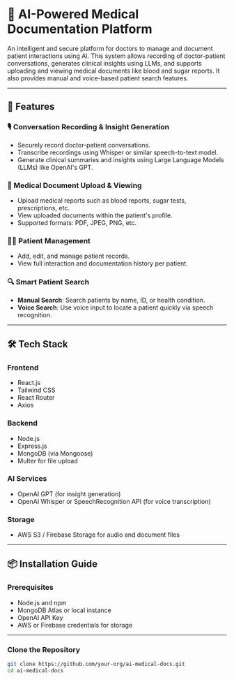 # 🏥 AI-Powered Medical Documentation Platform

An intelligent and secure platform for doctors to manage and document patient interactions using AI. This system allows recording of doctor-patient conversations, generates clinical insights using LLMs, and supports uploading and viewing medical documents like blood and sugar reports. It also provides manual and voice-based patient search features.

---

## 🚀 Features

### 🎙️ Conversation Recording & Insight Generation
- Securely record doctor-patient conversations.
- Transcribe recordings using Whisper or similar speech-to-text model.
- Generate clinical summaries and insights using Large Language Models (LLMs) like OpenAI's GPT.

### 📄 Medical Document Upload & Viewing
- Upload medical reports such as blood reports, sugar tests, prescriptions, etc.
- View uploaded documents within the patient's profile.
- Supported formats: PDF, JPEG, PNG, etc.

### 👩‍⚕️ Patient Management
- Add, edit, and manage patient records.
- View full interaction and documentation history per patient.

### 🔍 Smart Patient Search
- **Manual Search**: Search patients by name, ID, or health condition.
- **Voice Search**: Use voice input to locate a patient quickly via speech recognition.

---

## 🛠️ Tech Stack

### Frontend
- React.js
- Tailwind CSS
- React Router
- Axios

### Backend
- Node.js
- Express.js
- MongoDB (via Mongoose)
- Multer for file upload

### AI Services
- OpenAI GPT (for insight generation)
- OpenAI Whisper or SpeechRecognition API (for voice transcription)

### Storage
- AWS S3 / Firebase Storage for audio and document files

---

## 📦 Installation Guide

### Prerequisites
- Node.js and npm
- MongoDB Atlas or local instance
- OpenAI API Key
- AWS or Firebase credentials for storage

---

### Clone the Repository

```bash
git clone https://github.com/your-org/ai-medical-docs.git
cd ai-medical-docs
